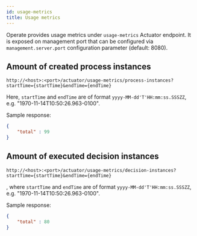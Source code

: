 ```yaml
---
id: usage-metrics
title: Usage metrics
---
```


Operate provides usage metrics under `usage-metrics` Actuator endpoint. It is exposed on management port that can be configured via `management.server.port` configuration parameter (default: 8080).

## Amount of created process instances

```
http://<host>:<port>/actuator/usage-metrics/process-instances?startTime={startTime}&endTime={endTime}
```

Here, `startTime` and `endTime` are of format `yyyy-MM-dd'T'HH:mm:ss.SSSZZ`, e.g. "1970-11-14T10:50:26.963-0100".

Sample response:
```json
{
    "total" : 99
}
```

## Amount of executed decision instances

```
http://<host>:<port>/actuator/usage-metrics/decision-instances?startTime={startTime}&endTime={endTime}
```

, where `startTime` and `endTime` are of format `yyyy-MM-dd'T'HH:mm:ss.SSSZZ`, e.g. "1970-11-14T10:50:26.963-0100".

Sample response:
```json
{
    "total" : 80
}
```
